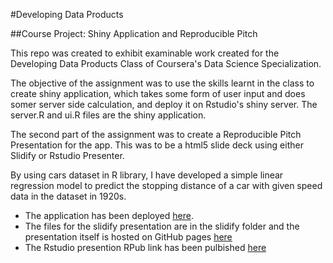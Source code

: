 #Developing Data Products

##Course Project: Shiny Application and Reproducible Pitch

This repo was created to exhibit examinable work created for the Developing Data Products Class of Coursera's Data Science Specialization.

The objective of the assignment was to use the skills learnt in the class to create shiny application, which takes some form of user input and does somer server side calculation, and deploy it on Rstudio's shiny server. The server.R and ui.R files are the shiny application.

The second part of the assignment was to create a Reproducible Pitch Presentation for the app. This was to be a html5 slide deck using either Slidify or Rstudio Presenter. 

By using cars dataset in R library, I have developed a simple linear regression model to predict the stopping distance of a car with given speed data in the dataset in 1920s.

 * The application has been deployed [here](https://ccc203.shinyapps.io/CarBreakingDistancePredictor/).
 * The files for the slidify presentation are in the slidify folder and the presentation itself is hosted on GitHub pages [here](https://github.com/ccc203/Course-Project--Shiny-Application-and-Reproducible-Pitch)
 * The Rstudio presention RPub link has been pulbished [here](http://rpubs.com/ccc203/203785)
